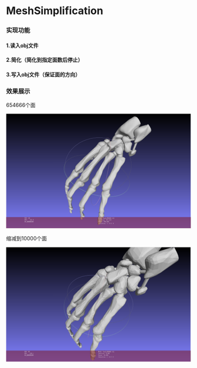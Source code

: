 # MeshSimplification

### 实现功能

#### 1.读入obj文件

#### 2.简化（简化到指定面数后停止）

#### 3.写入obj文件（保证面的方向）

### 效果展示

654666个面

![image-20220104134850619](image-20220104134850619.png)

缩减到10000个面

![image-20220104133258184](image-20220104133258184.png)
